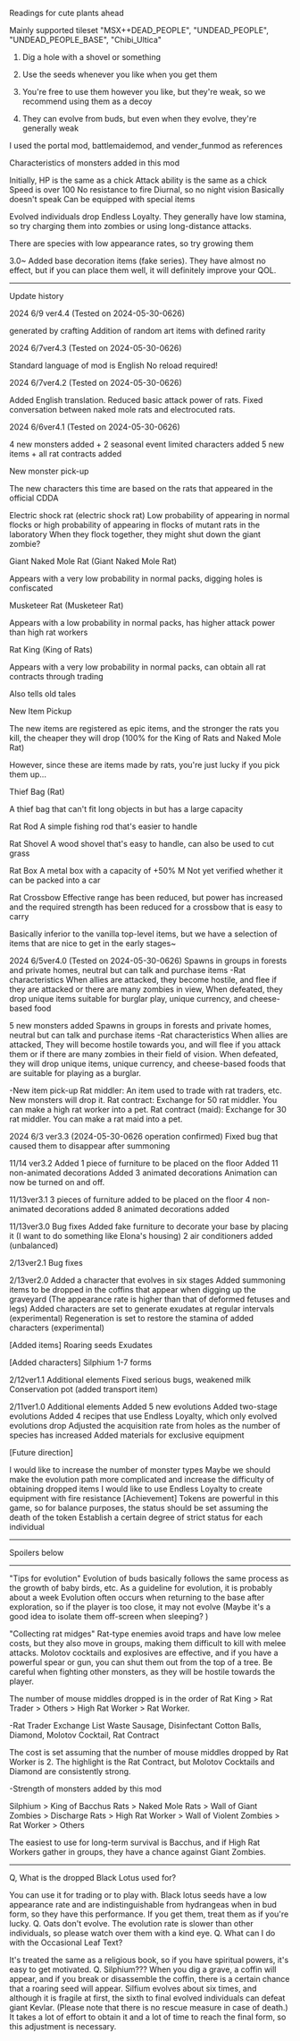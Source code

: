 Readings for cute plants ahead

Mainly supported tileset
"MSX++DEAD_PEOPLE", "UNDEAD_PEOPLE", "UNDEAD_PEOPLE_BASE", "Chibi_Ultica"

1. Dig a hole with a shovel or something

2. Use the seeds whenever you like when you get them

3. You're free to use them however you like, but they're weak, so we recommend using them as a decoy

4. They can evolve from buds, but even when they evolve, they're generally weak

I used the portal mod, battlemaidemod, and vender_funmod as references

Characteristics of monsters added in this mod

Initially, HP is the same as a chick
Attack ability is the same as a chick
Speed ​​is over 100
No resistance to fire
Diurnal, so no night vision
Basically doesn't speak
Can be equipped with special items

Evolved individuals drop Endless Loyalty. They generally have low stamina, so try charging them into zombies or using long-distance attacks.

There are species with low appearance rates, so try growing them

3.0~ Added base decoration items (fake series).
They have almost no effect, but if you can place them well, it will definitely improve your QOL.

--------------------------------------------------------------------------------------------------------------------------------------------

Update history

2024 6/9 ver4.4 (Tested on 2024-05-30-0626)

generated by crafting
Addition of random art items with defined rarity

2024 6/7ver4.3 (Tested on 2024-05-30-0626)

Standard language of mod is English
No reload required!

2024 6/7ver4.2 (Tested on 2024-05-30-0626)

Added English translation. Reduced basic attack power of rats.
Fixed conversation between naked mole rats and electrocuted rats.

2024 6/6ver4.1 (Tested on 2024-05-30-0626)

4 new monsters added + 2 seasonal event limited characters added
5 new items + all rat contracts added

New monster pick-up

The new characters this time are based on the rats that appeared in the official CDDA

Electric shock rat (electric shock rat)
Low probability of appearing in normal flocks or high probability of appearing in flocks of mutant rats in the laboratory
When they flock together, they might shut down the giant zombie?

Giant Naked Mole Rat (Giant Naked Mole Rat)

Appears with a very low probability in normal packs, digging holes is confiscated

Musketeer Rat (Musketeer Rat)

Appears with a low probability in normal packs, has higher attack power than high rat workers

Rat King (King of Rats)

Appears with a very low probability in normal packs, can obtain all rat contracts through trading

Also tells old tales

New Item Pickup

The new items are registered as epic items, and the stronger the rats you kill, the cheaper they will drop (100% for the King of Rats and Naked Mole Rat)

However, since these are items made by rats, you're just lucky if you pick them up...

Thief Bag (Rat)

A thief bag that can't fit long objects in but has a large capacity

Rat Rod
A simple fishing rod that's easier to handle

Rat Shovel
A wood shovel that's easy to handle, can also be used to cut grass

Rat Box
A metal box with a capacity of +50% M Not yet verified whether it can be packed into a car

Rat Crossbow
Effective range has been reduced, but power has increased and the required strength has been reduced for a crossbow that is easy to carry

Basically inferior to the vanilla top-level items, but we have a selection of items that are nice to get in the early stages~

2024 6/5ver4.0 (Tested on 2024-05-30-0626)
Spawns in groups in forests and private homes, neutral but can talk and purchase items
-Rat characteristics
When allies are attacked, they become hostile, and flee if they are attacked or there are many zombies in view,
When defeated, they drop unique items suitable for burglar play, unique currency, and cheese-based food

5 new monsters added
Spawns in groups in forests and private homes, neutral but can talk and purchase items
-Rat characteristics
When allies are attacked, They will become hostile towards you, and will flee if you attack them or if there are many zombies in their field of vision.
When defeated, they will drop unique items, unique currency, and cheese-based foods that are suitable for playing as a burglar.

-New item pick-up
Rat middler: An item used to trade with rat traders, etc. New monsters will drop it.
Rat contract: Exchange for 50 rat middler. You can make a high rat worker into a pet.
Rat contract (maid): Exchange for 30 rat middler. You can make a rat maid into a pet.

2024 6/3 ver3.3 (2024-05-30-0626 operation confirmed)
Fixed bug that caused them to disappear after summoning

11/14 ver3.2
Added 1 piece of furniture to be placed on the floor
Added 11 non-animated decorations
Added 3 animated decorations
Animation can now be turned on and off.

11/13ver3.1
3 pieces of furniture added to be placed on the floor
4 non-animated decorations added
8 animated decorations added

11/13ver3.0
Bug fixes
Added fake furniture to decorate your base by placing it (I want to do something like Elona's housing)
2 air conditioners added (unbalanced)

2/13ver2.1
Bug fixes

2/13ver2.0
Added a character that evolves in six stages
Added summoning items to be dropped in the coffins that appear when digging up the graveyard
(The appearance rate is higher than that of deformed fetuses and legs)
Added characters are set to generate exudates at regular intervals (experimental)
Regeneration is set to restore the stamina of added characters (experimental)

[Added items]
Roaring seeds
Exudates

[Added characters]
Silphium 1-7 forms

2/12ver1.1 Additional elements
Fixed serious bugs, weakened milk
Conservation pot (added transport item)

2/11ver1.0 Additional elements
Added 5 new evolutions
Added two-stage evolutions
Added 4 recipes that use Endless Loyalty, which only evolved evolutions drop
Adjusted the acquisition rate from holes as the number of species has increased
Added materials for exclusive equipment

[Future direction]

I would like to increase the number of monster types
Maybe we should make the evolution path more complicated and increase the difficulty of obtaining dropped items
I would like to use Endless Loyalty to create equipment with fire resistance [Achievement]
Tokens are powerful in this game, so for balance purposes, the status should be set assuming the death of the token
Establish a certain degree of strict status for each individual

--------------------------------------------------------------------------------------------------------------------------------------------

Spoilers below

-----------------------------------------------------------------------------------------------------------------------------

"Tips for evolution"
Evolution of buds basically follows the same process as the growth of baby birds, etc.
As a guideline for evolution, it is probably about a week
Evolution often occurs when returning to the base after exploration, so if the player is too close, it may not evolve
(Maybe it's a good idea to isolate them off-screen when sleeping? )

"Collecting rat midges"
Rat-type enemies avoid traps and have low melee costs, but they also move in groups, making them difficult to kill with melee attacks. Molotov cocktails and explosives are effective, and if you have a powerful spear or gun, you can shut them out from the top of a tree.
Be careful when fighting other monsters, as they will be hostile towards the player.

The number of mouse middles dropped is in the order of Rat King > Rat Trader > Others > High Rat Worker > Rat Worker.

-Rat Trader Exchange List
Waste Sausage, Disinfectant Cotton Balls, Diamond, Molotov Cocktail, Rat Contract

The cost is set assuming that the number of mouse middles dropped by Rat Worker is 2. The highlight is the Rat Contract, but Molotov Cocktails and Diamond are consistently strong.

-Strength of monsters added by this mod

Silphium > King of Bacchus Rats > Naked Mole Rats > Wall of Giant Zombies > Discharge Rats > High Rat Worker > Wall of Violent Zombies > Rat Worker > Others

The easiest to use for long-term survival is Bacchus, and if High Rat Workers gather in groups, they have a chance against Giant Zombies.

--------------------------------------------------------------------------------------------------------------------------------------------

Q, What is the dropped Black Lotus used for?

You can use it for trading or to play with.
Black lotus seeds have a low appearance rate and are indistinguishable from hydrangeas when in bud form, so they have this performance.
If you get them, treat them as if you're lucky.
Q. Oats don't evolve.
The evolution rate is slower than other individuals, so please watch over them with a kind eye.
Q. What can I do with the Occasional Leaf Text?

It's treated the same as a religious book, so if you have spiritual powers, it's easy to get motivated.
Q. Silphium???
When you dig a grave, a coffin will appear, and if you break or disassemble the coffin, there is a certain chance that a roaring seed will appear.
Silfium evolves about six times, and although it is fragile at first, the sixth to final evolved individuals can defeat giant Kevlar.
(Please note that there is no rescue measure in case of death.)
It takes a lot of effort to obtain it and a lot of time to reach the final form, so this adjustment is necessary.

